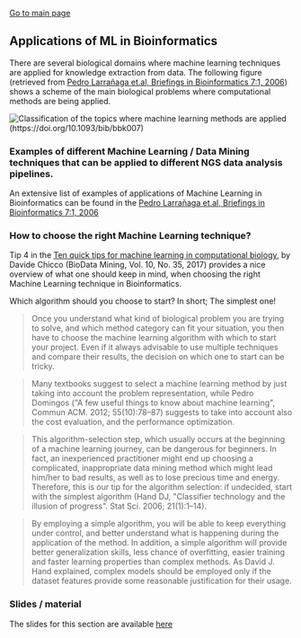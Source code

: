[Go to main page](../README.md)

## Applications of ML in Bioinformatics

There are several biological domains where machine learning techniques are applied for knowledge extraction from data. The following figure (retrieved from [Pedro Larrañaga et.al, Briefings in Bioinformatics 7:1, 2006](https://doi.org/10.1093/bib/bbk007)) shows a scheme of the main biological problems where computational methods are being applied.

![Classification of the topics where machine learning methods are applied (https://doi.org/10.1093/bib/bbk007)](https://raw.githubusercontent.com/fpsom/IntroToMachineLearning/gh-pages/static/images/bioinformatics-ml.png "Classification of the topics where machine learning methods are applied (https://doi.org/10.1093/bib/bbk007)")


### Examples of different Machine Learning / Data Mining techniques that can be applied to different NGS data analysis pipelines.

An extensive list of examples of applications of Machine Learning in Bioinformatics can be found in the [Pedro Larrañaga et.al, Briefings in Bioinformatics 7:1, 2006](https://doi.org/10.1093/bib/bbk007)


### How to choose the right Machine Learning technique?

Tip 4 in the [Ten quick tips for machine learning in computational biology](https://biodatamining.biomedcentral.com/articles/10.1186/s13040-017-0155-3), by Davide Chicco (BioData Mining, Vol. 10, No. 35, 2017) provides a nice overview of what one should keep in mind, when choosing the right Machine Learning technique in Bioinformatics.

Which algorithm should you choose to start? In short; The simplest one!

> Once you understand what kind of biological problem you are trying to solve, and which method category can fit your situation, you then have to choose the machine learning algorithm with which to start your project. Even if it always advisable to use multiple techniques and compare their results, the decision on which one to start can be tricky.

> Many textbooks suggest to select a machine learning method by just taking into account the problem representation, while Pedro Domingos ("A few useful things to know about machine learning", Commun ACM. 2012; 55(10):78–87) suggests to take into account also the cost evaluation, and the performance optimization.

> This algorithm-selection step, which usually occurs at the beginning of a machine learning journey, can be dangerous for beginners. In fact, an inexperienced practitioner might end up choosing a complicated, inappropriate data mining method which might lead him/her to bad results, as well as to lose precious time and energy. Therefore, this is our tip for the algorithm selection: if undecided, start with the simplest algorithm (Hand DJ, "Classifier technology and the illusion of progress". Stat Sci. 2006; 21(1):1–14).

> By employing a simple algorithm, you will be able to keep everything under control, and better understand what is happening during the application of the method. In addition, a simple algorithm will provide better generalization skills, less chance of overfitting, easier training and faster learning properties than complex methods. As David J. Hand explained, complex models should be employed only if the dataset features provide some reasonable justification for their usage.


### Slides / material

The slides for this section are available [here](https://raw.githubusercontent.com/fpsom/2021-06-ml-elixir-fr/main/static/files/IntroML_ELIXIR-FR_Jun-2021.pdf)
